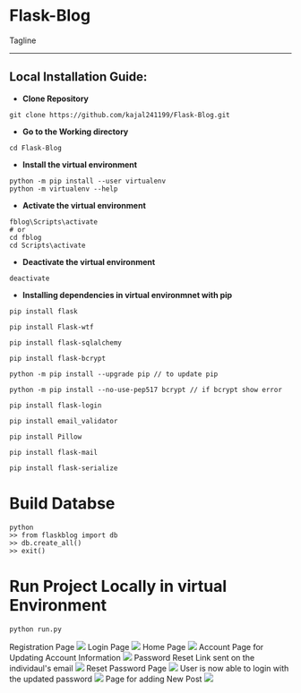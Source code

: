# Flask-Blog
Tagline
***
Local Installation Guide:
---
* **Clone Repository**
```
git clone https://github.com/kajal241199/Flask-Blog.git
```
* **Go to the Working directory**
```
cd Flask-Blog
```
* **Install the virtual environment**
```
python -m pip install --user virtualenv
python -m virtualenv --help
```
* **Activate the virtual environment**
```
fblog\Scripts\activate
# or 
cd fblog
cd Scripts\activate
```
* **Deactivate the virtual environment**
```
deactivate
```
* **Installing dependencies in virtual environmnet with pip**
```
pip install flask

pip install Flask-wtf

pip install flask-sqlalchemy

pip install flask-bcrypt

python -m pip install --upgrade pip // to update pip

python -m pip install --no-use-pep517 bcrypt // if bcrypt show error

pip install flask-login

pip install email_validator

pip install Pillow

pip install flask-mail

pip install flask-serialize
```
# Build Databse
```
python
>> from flaskblog import db
>> db.create_all()
>> exit()
```
# Run Project Locally in virtual Environment
```
python run.py
```
Registration Page
<img src="https://user-images.githubusercontent.com/42913243/109532414-1c897c00-7adf-11eb-84bf-40c448a2d543.png" />
Login Page
<img src="https://user-images.githubusercontent.com/42913243/109533187-f57f7a00-7adf-11eb-870f-3484dbdf06a6.png" />
Home Page
<img src="https://user-images.githubusercontent.com/42913243/109533547-5c049800-7ae0-11eb-8036-e5e330faa8ff.png" />
Account Page for Updating Account Information
<img src="https://user-images.githubusercontent.com/42913243/109533945-ccabb480-7ae0-11eb-9c4e-7245a689ca81.png" />
Password Reset Link sent on the individaul's email
<img src="https://user-images.githubusercontent.com/42913243/109534939-ed283e80-7ae1-11eb-8332-d7d6738cdd63.png" />
Reset Password Page
<img src="https://user-images.githubusercontent.com/42913243/109535351-7b042980-7ae2-11eb-829b-4be3e11d0afa.png" />
User is now able to login with the updated password
<img src="https://user-images.githubusercontent.com/42913243/109535675-d7674900-7ae2-11eb-84e8-bce93d36ca0b.png" />
Page for adding New Post
<img src="https://user-images.githubusercontent.com/42913243/109535901-1a292100-7ae3-11eb-9188-4880613a8f7f.png" />










